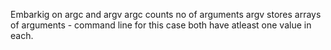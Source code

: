 Embarkig on argc and argv
argc counts no of arguments
argv stores arrays of arguments - command line
for this case both have atleast one value in each.
